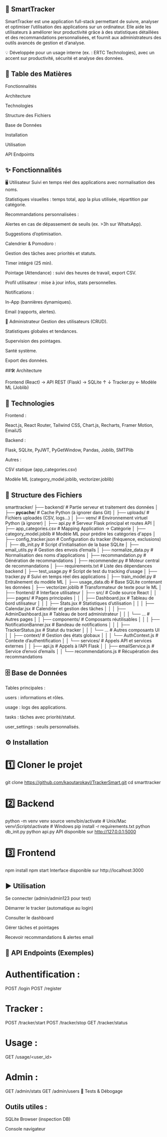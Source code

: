 ## 🚀 SmartTracker
SmartTracker est une application full-stack permettant de suivre, analyser et optimiser l’utilisation des applications sur un ordinateur.
Elle aide les utilisateurs à améliorer leur productivité grâce à des statistiques détaillées et des recommandations personnalisées, et fournit aux administrateurs des outils avancés de gestion et d’analyse.

💡 Développée pour un usage interne (ex. : ERTC Technologies), avec un accent sur productivité, sécurité et analyse des données.

## 📌 Table des Matières
Fonctionnalités

Architecture

Technologies

Structure des Fichiers

Base de Données

Installation

Utilisation

API Endpoints


## ✨ Fonctionnalités
🖥 Utilisateur
Suivi en temps réel des applications avec normalisation des noms.

Statistiques visuelles : temps total, app la plus utilisée, répartition par catégorie.

Recommandations personnalisées :

Alertes en cas de dépassement de seuils (ex. >3h sur WhatsApp).

Suggestions d’optimisation.

Calendrier & Pomodoro :

Gestion des tâches avec priorités et statuts.

Timer intégré (25 min).

Pointage (Attendance) : suivi des heures de travail, export CSV.

Profil utilisateur : mise à jour infos, stats personnelles.

Notifications :

In-App (bannières dynamiques).

Email (rapports, alertes).

🔑 Administrateur
Gestion des utilisateurs (CRUD).

Statistiques globales et tendances.

Supervision des pointages.

Santé système.

Export des données.

##🛠 Architecture

Frontend (React)  →  API REST (Flask)  →  SQLite
         ↑                           ↓
       Tracker.py     ←     Modèle ML (Joblib)
## 🧰 Technologies
Frontend :

React.js, React Router, Tailwind CSS, Chart.js, Recharts, Framer Motion, EmailJS

Backend :

Flask, SQLite, PyJWT, PyGetWindow, Pandas, Joblib, SMTPlib

Autres :

CSV statique (app_categories.csv)

Modèle ML (category_model.joblib, vectorizer.joblib)

## 📂 Structure des Fichiers
smarttracker/
├── backend/                                   # Partie serveur et traitement des données
│   ├── __pycache__/                           # Cache Python (à ignorer dans Git)
│   ├── uploads/                               # Fichiers uploadés (CSV, logs...)
│   ├── venv/                                  # Environnement virtuel Python (à ignorer)
│   ├── api.py                                 # Serveur Flask principal et routes API
│   ├── app_categories.csv                     # Mapping Application → Catégorie
│   ├── category_model.joblib                   # Modèle ML pour prédire les catégories d'apps
│   ├── config_tracker.json                     # Configuration du tracker (fréquence, exclusions)
│   ├── db_init.py                              # Script d’initialisation de la base SQLite
│   ├── email_utils.py                          # Gestion des envois d’emails
│   ├── normalize_data.py                       # Normalisation des noms d’applications
│   ├── recommandation.py                       # Génération de recommandations
│   ├── recommender.py                          # Moteur central de recommandations
│   ├── requirements.txt                        # Liste des dépendances backend
│   ├── test_usage.py                           # Script de test du tracking d’usage
│   ├── tracker.py                              # Suivi en temps réel des applications
│   ├── train_model.py                          # Entraînement du modèle ML
│   ├── usage_data.db                           # Base SQLite contenant les données
│   ├── vectorizer.joblib                       # Transformateur de texte pour le ML
│
├── frontend/                                  # Interface utilisateur
│   ├── src/                                   # Code source React
│   │   ├── pages/                             # Pages principales
│   │   │   ├── Dashboard.jsx                  # Tableau de bord utilisateur
│   │   │   ├── Stats.jsx                      # Statistiques d’utilisation
│   │   │   ├── Calendar.jsx                   # Calendrier et gestion des tâches
│   │   │   ├── AdminDashboard.jsx             # Tableau de bord administrateur
│   │   │   └── ...                            # Autres pages
│   │   ├── components/                        # Composants réutilisables
│   │   │   ├── NotificationBanner.jsx         # Bandeau de notifications
│   │   │   ├── TrackerStatus.jsx              # Statut du tracker
│   │   │   └── ...                            # Autres composants UI
│   │   ├── context/                           # Gestion des états globaux
│   │   │   └── AuthContext.js                 # Contexte d’authentification
│   │   └── services/                          # Appels API et services externes
│   │       ├── api.js                         # Appels à l’API Flask
│   │       ├── emailService.js                # Service d’envoi d’emails
│   │       └── recommendations.js             # Récupération des recommandations


## 🗄 Base de Données
Tables principales :

users : informations et rôles.

usage : logs des applications.

tasks : tâches avec priorité/statut.

user_settings : seuils personnalisés.

## ⚙ Installation

# 1️⃣ Cloner le projet
git clone https://github.com/kaoutarokayl/TrackerSmart.git
cd smarttracker
# 2️⃣ Backend

python -m venv venv
source venv/bin/activate   # Unix/Mac
venv\Scripts\activate      # Windows
pip install -r requirements.txt
python db_init.py
python api.py
API disponible sur http://127.0.0.1:5000

# 3️⃣ Frontend

npm install
npm start
Interface disponible sur http://localhost:3000

## ▶ Utilisation
Se connecter (admin/admin123 pour test)

Démarrer le tracker (automatique au login)

Consulter le dashboard

Gérer tâches et pointages

Recevoir recommandations & alertes email

## 📡 API Endpoints (Exemples)
# Authentification :
POST /login
POST /register
# Tracker :
POST /tracker/start
POST /tracker/stop
GET /tracker/status
# Usage :
GET /usage/<user_id>
# Admin :
GET /admin/stats
GET /admin/users
🧪 Tests & Débogage

## Outils utiles :

SQLite Browser (inspection DB)

Console navigateur





